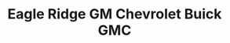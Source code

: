 ---
title: "Eagle Ridge GM Chevrolet Buick GMC"
url: /coquitlam/eagle-ridge-gm-chevrolet-buick-gmc/
shop: car
---